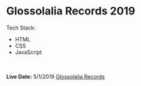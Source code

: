# Glossolalia Records 2019



<p>Tech Stack:<br />
    <ul>
        <li>HTML</li>
        <li>CSS</li>
        <li>JavaScript</li>
    </ul><br /><br />
    <strong>Live Date:</strong> 5/1/2019</strong>
    <a href="http://glossolaliarecords.com">Glossolalia Records</a>
</p>
